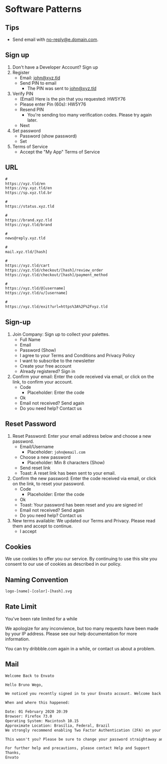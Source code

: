 # Software Patterns

<!--
Login is currently unavailable

The feature you're trying to use is currently unavailable.

We're doing a bit of maintenance right now and have put the site in read-only mode so that you can still access all the questions, answers, and general knowledge goodness.

We'll enable all features of the site as soon as maintenance completes.

XOXO,
The Stack Exchange Team

?ref=
-->

## Tips

- Send email with [no-reply@e.domain.com](mailto:no-reply@e.domain.com).

## Sign up

1. Don't have a Developer Account? Sign up
2. Register
   - Email: john@xyz.tld
   - Send PIN to email
     - The PIN was sent to [john@xyz.tld](mailto:john@xyz.tld)
3. Verify PIN
   - (Email) Here is the pin that you requested: HW5Y76
   - Please enter Pin (60s): HW5Y76
   - Resend PIN
     - You're sending too many verification codes. Please try again later.
   - Next
4. Set password
   - Password (show password)
   - Set
5. Terms of Service
   - Accept the "My App" Terms of Service

## URL

```txt
#
https://xyz.tld/en
https://ny.xyz.tld/en
https://sp.xyz.tld.br

#
https://status.xyz.tld

#
https://brand.xyz.tld
https://xyz.tld/brand

#
news@reply.xyz.tld

#
mail.xyz.tld/[hash]

#
https://xyz.tld/cart
https://xyz.tld/checkout/[hash]/review_order
https://xyz.tld/checkout/[hash]/payment_method

#
https://xyz.tld/@[username]
https://xyz.tld/u/[username]

#
https://xyz.tld/exit?url=https%3A%2F%2Fxyz.tld
```

## Sign-up

1. Join Company: Sign up to collect your palettes.
   - Full Name
   - Email
   - Password (Show)
   - I agree to your Terms and Conditions and Privacy Policy
   - I want to subscribe to the newsletter
   - Create your free account
   - Already registered? Sign in
2. Confirm your email: Enter the code received via email, or click on the link, to confirm your account.
   - Code
     - Placeholder: Enter the code
   - Ok
   - Email not received? Send again
   - Do you need help? Contact us

## Reset Password

1. Reset Password: Enter your email address below and choose a new password.
   - Email/Username
     - Placeholder: `john@email.com`
   - Choose a new password
     - Placeholder: Min 8 characters (Show)
   - Send reset link
   - Toast: A reset link has been sent to your email.
2. Confirm the new password: Enter the code received via email, or click on the link, to reset your password.
   - Code
     - Placeholder: Enter the code
   - Ok
   - Toast: Your password has been reset and you are signed in!
   - Email not received? Send again
   - Do you need help? Contact us
3. New terms available: We updated our Terms and Privacy. Please read them and accept to continue.
   - I accept

## Cookies

We use cookies to offer you our service. By continuing to use this site you consent to our use of cookies as described in our policy.

## Naming Convention

```txt
logo-[name]-[color]-[hash].svg
```

## Rate Limit

You’ve been rate limited for a while

We apologize for any inconvience, but too many requests have been made by your IP address. Please see our help documentation for more information.

You can try dribbble.com again in a while, or contact us about a problem.

## Mail

```txt
Welcome Back to Envato

Hello Bruno Wego,

We noticed you recently signed in to your Envato account. Welcome back!

When and where this happened:

Date: 01 February 2020 20:39
Browser: Firefox 73.0
Operating System: Macintosh 10.15
Approximate Location: Brasília, Federal, Brazil
We strongly recommend enabling Two Factor Authentication (2FA) on your account: it only takes a minute and it’s the best way of keeping your account secure.

This wasn't you? Please be sure to change your password straightaway and to use a strong password that you've not used anywhere else.

For further help and precautions, please contact Help and Support
Thanks,
Envato
```
